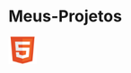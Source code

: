 # Meus-Projetos

<img width="50em" height="50em" src="https://raw.githubusercontent.com/devicons/devicon/master/icons/html5/html5-original.svg" style="max-width: 100%;">
